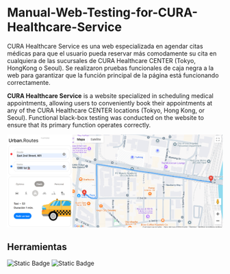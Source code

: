 # Manual-Web-Testing-for-CURA-Healthcare-Service
CURA Healthcare Service es una web especializada en agendar citas médicas para que el usuario pueda reservar más comodamente su cita en cualquiera de las sucursales de CURA Healthcare CENTER (Tokyo, HongKong o Seoul). Se realizaron pruebas funcionales de caja negra a la web para garantizar que la función principal de la página está funcionando correctamente. 

**CURA Healthcare Service** is a website specialized in scheduling medical appointments, allowing users to conveniently book their appointments at any of the CURA Healthcare CENTER locations (Tokyo, Hong Kong, or Seoul). Functional black-box testing was conducted on the website to ensure that its primary function operates correctly.

![Urban Routes Web](https://github.com/Andrea-Pozas/Pruebas-UI-para-Urban-Routes-/blob/main/images/Urban%20Routes.png)

## Herramientas
![Static Badge](https://img.shields.io/badge/Excel-black?style=for-the-badge&logoColor=white&color=%233CB371) ![Static Badge](https://img.shields.io/badge/DevTools-black?style=for-the-badge)

